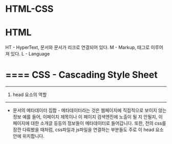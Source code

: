 # HTML-CSS


HTML
======
HT - HyperText, 문서와 문서가 리크로 연결되어 있다.
M - Markup, 태그로 이루어져 있다.
L - Language

====
CSS - Cascading Style Sheet
====

-------------------
1. head 요소의 역할
-------------------
- 문서의 메타데이터 집합 - 메타데이터라는 것은 웹페이지에 직접적으로 보이지 않는 정보
  예를 들어, 이페이지 제목이나 이 페이지 검색엔진에 노출이 될 지 안될지, 이페이지에 대한 
  소개글 등등의 정보들이 메타데이터로 들어갑니다. 또한, 전의 css를 잠깐 다뤄봤을 때처럼,
  css파일과 js파일을 연결하는 부분들도 주로 이 head 요소안에 위치합니다.
